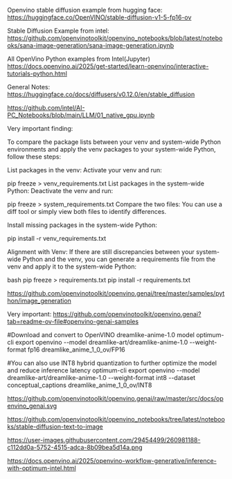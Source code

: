 
Openvino stable diffusion example from hugging face:
https://huggingface.co/OpenVINO/stable-diffusion-v1-5-fp16-ov


Stable Diffusion Example from intel:
https://github.com/openvinotoolkit/openvino_notebooks/blob/latest/notebooks/sana-image-generation/sana-image-generation.ipynb


All OpenVino Python examples from Intel(Jupyter)
https://docs.openvino.ai/2025/get-started/learn-openvino/interactive-tutorials-python.html



General Notes:
https://huggingface.co/docs/diffusers/v0.12.0/en/stable_diffusion


https://github.com/intel/AI-PC_Notebooks/blob/main/LLM/01_native_gpu.ipynb



Very important finding:

To compare the package lists between your venv and system-wide Python environments and apply the venv packages to your system-wide Python, follow these steps:

List packages in the venv:
Activate your venv and run:

pip freeze > venv_requirements.txt
List packages in the system-wide Python:
Deactivate the venv and run:

pip freeze > system_requirements.txt
Compare the two files:
You can use a diff tool or simply view both files to identify differences.

Install missing packages in the system-wide Python:

pip install -r venv_requirements.txt

Alignment with Venv:
If there are still discrepancies between your system-wide Python and the venv, you can generate a requirements file from the venv and apply it to the system-wide Python:

bash
pip freeze > requirements.txt
pip install -r requirements.txt

https://github.com/openvinotoolkit/openvino.genai/tree/master/samples/python/image_generation


Very important:
https://github.com/openvinotoolkit/openvino.genai?tab=readme-ov-file#openvino-genai-samples

#Download and convert to OpenVINO dreamlike-anime-1.0 model
optimum-cli export openvino --model dreamlike-art/dreamlike-anime-1.0 --weight-format fp16 dreamlike_anime_1_0_ov/FP16

#You can also use INT8 hybrid quantization to further optimize the model and reduce inference latency
optimum-cli export openvino --model dreamlike-art/dreamlike-anime-1.0 --weight-format int8 --dataset conceptual_captions dreamlike_anime_1_0_ov/INT8

https://github.com/openvinotoolkit/openvino.genai/raw/master/src/docs/openvino_genai.svg


https://github.com/openvinotoolkit/openvino_notebooks/tree/latest/notebooks/stable-diffusion-text-to-image

https://user-images.githubusercontent.com/29454499/260981188-c112dd0a-5752-4515-adca-8b09bea5d14a.png


https://docs.openvino.ai/2025/openvino-workflow-generative/inference-with-optimum-intel.html
